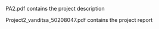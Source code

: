 PA2.pdf contains the project description

Project2_vanditsa_50208047.pdf contains the project report
